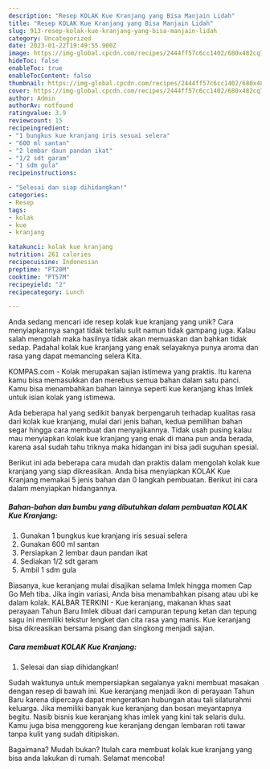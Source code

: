 ```yaml
---
description: "Resep KOLAK Kue Kranjang yang Bisa Manjain Lidah"
title: "Resep KOLAK Kue Kranjang yang Bisa Manjain Lidah"
slug: 913-resep-kolak-kue-kranjang-yang-bisa-manjain-lidah
category: Uncategorized
date: 2023-01-22T19:49:55.900Z
image: https://img-global.cpcdn.com/recipes/2444ff57c6cc1402/680x482cq70/kolak-kue-kranjang-foto-resep-utama.jpg
hideToc: false
enableToc: true
enableTocContent: false
thumbnail: https://img-global.cpcdn.com/recipes/2444ff57c6cc1402/680x482cq70/kolak-kue-kranjang-foto-resep-utama.jpg
cover: https://img-global.cpcdn.com/recipes/2444ff57c6cc1402/680x482cq70/kolak-kue-kranjang-foto-resep-utama.jpg
author: Admin
authorAv: notfound
ratingvalue: 3.9
reviewcount: 15
recipeingredient:
- "1 bungkus kue kranjang iris sesuai selera"
- "600 ml santan"
- "2 lembar daun pandan ikat"
- "1/2 sdt garam"
- "1 sdm gula"
recipeinstructions:

- "Selesai dan siap dihidangkan!"
categories:
- Resep
tags:
- kolak
- kue
- kranjang

katakunci: kolak kue kranjang 
nutrition: 261 calories
recipecuisine: Indonesian
preptime: "PT20M"
cooktime: "PT57M"
recipeyield: "2"
recipecategory: Lunch

---
```





Anda sedang mencari ide resep kolak kue kranjang yang unik? Cara menyiapkannya sangat tidak terlalu sulit namun tidak gampang juga. Kalau salah mengolah maka hasilnya tidak akan memuaskan dan bahkan tidak sedap. Padahal kolak kue kranjang yang enak selayaknya punya aroma dan rasa yang dapat memancing selera Kita.





KOMPAS.com - Kolak merupakan sajian istimewa yang praktis. Itu karena kamu bisa memasukkan dan merebus semua bahan dalam satu panci. Kamu bisa menambahkan bahan lainnya seperti kue keranjang khas Imlek untuk isian kolak yang istimewa.

Ada beberapa hal yang sedikit banyak berpengaruh terhadap kualitas rasa dari kolak kue kranjang, mulai dari jenis bahan, kedua pemilihan bahan segar hingga cara membuat dan menyajikannya. Tidak usah pusing kalau mau menyiapkan kolak kue kranjang yang enak di mana pun anda berada, karena asal sudah tahu triknya maka hidangan ini bisa jadi suguhan spesial.






Berikut ini ada beberapa cara mudah dan praktis dalam mengolah kolak kue kranjang yang siap dikreasikan. Anda bisa menyiapkan KOLAK Kue Kranjang memakai 5 jenis bahan dan 0 langkah pembuatan. Berikut ini cara dalam menyiapkan hidangannya.

<!--inarticleads1-->

##### Bahan-bahan dan bumbu yang dibutuhkan dalam pembuatan KOLAK Kue Kranjang:

1. Gunakan 1 bungkus kue kranjang iris sesuai selera
1. Gunakan 600 ml santan
1. Persiapkan 2 lembar daun pandan ikat
1. Sediakan 1/2 sdt garam
1. Ambil 1 sdm gula


Biasanya, kue keranjang mulai disajikan selama Imlek hingga momen Cap Go Meh tiba. Jika ingin variasi, Anda bisa menambahkan pisang atau ubi ke dalam kolak. KALBAR TERKINI - Kue keranjang, makanan khas saat perayaan Tahun Baru Imlek dibuat dari campuran tepung ketan dan tepung sagu ini memiliki tekstur lengket dan cita rasa yang manis. Kue keranjang bisa dikreasikan bersama pisang dan singkong menjadi sajian. 

<!--inarticleads2-->

##### Cara membuat KOLAK Kue Kranjang:


1. Selesai dan siap dihidangkan!

Sudah waktunya untuk mempersiapkan segalanya yakni membuat masakan dengan resep di bawah ini. Kue keranjang menjadi ikon di perayaan Tahun Baru karena dipercaya dapat mengeratkan hubungan atau tali silaturahmi keluarga. Jika memiliki banyak kue keranjang dan bosan meyantapnya begitu. Nasib bisnis kue keranjang khas imlek yang kini tak selaris dulu. Kamu juga bisa menggoreng kue keranjang dengan lembaran roti tawar tanpa kulit yang sudah ditipiskan. 

Bagaimana? Mudah bukan? Itulah cara membuat kolak kue kranjang yang bisa anda lakukan di rumah. Selamat mencoba!
